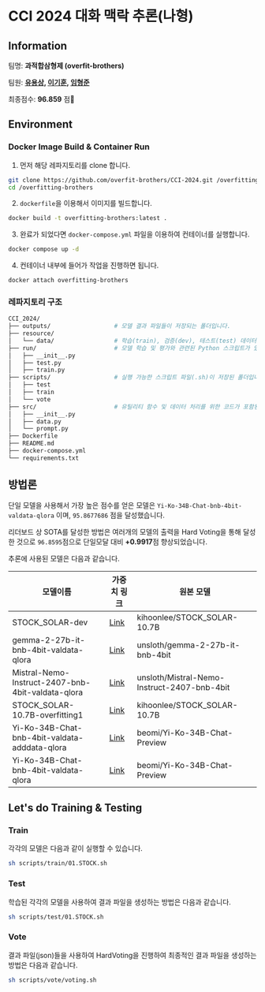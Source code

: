 # CCI 2024 대화 맥락 추론(나형)

## Information
팀명: **과적합삼형제 (overfit-brothers)**

팀원: **[유용상](https://github.com/4N3MONE), [이기훈](https://github.com/Liky98), [임형준](https://github.com/lagokun)**

최종점수: **96.859** 점🎉

## Environment
### Docker Image Build & Container Run
1. 먼저 해당 레파지토리를 clone 합니다.
```bash
git clone https://github.com/overfit-brothers/CCI-2024.git /overfitting-brothers
cd /overfitting-brothers
```

2. `dockerfile`을 이용해서 이미지를 빌드합니다.
```bash
docker build -t overfitting-brothers:latest .
```

3. 완료가 되었다면 `docker-compose.yml` 파일을 이용하여 컨테이너를 실행합니다.
```bash
docker compose up -d
```

4. 컨테이너 내부에 들어가 작업을 진행하면 됩니다.
```bash
docker attach overfitting-brothers
```

### 레파지토리 구조
```bash
CCI_2024/
├── outputs/                  # 모델 결과 파일들이 저장되는 폴더입니다.
├── resource/
│   └── data/                 # 학습(train), 검증(dev), 테스트(test) 데이터가 저장된 폴더입니다.
├── run/                      # 모델 학습 및 평가와 관련된 Python 스크립트가 있는 폴더입니다.
│   ├── __init__.py           
│   ├── test.py               
│   ├── train.py              
├── scripts/                  # 실행 가능한 스크립트 파일(.sh)이 저장된 폴더입니다.
│   ├── test    
│   ├── train  
│   └── vote
├── src/                      # 유틸리티 함수 및 데이터 처리를 위한 코드가 포함된 폴더입니다.
│   ├── __init__.py          
│   ├── data.py              
│   └── prompt.py             
├── Dockerfile               
├── README.md                 
├── docker-compose.yml        
└── requirements.txt          
```


## 방법론
단일 모델을 사용해서 가장 높은 점수를 얻은 모델은 `Yi-Ko-34B-Chat-bnb-4bit-valdata-qlora` 이며, `95.8677686` 점을 달성했습니다.

리더보드 상 SOTA를 달성한 방법은 여러개의 모델의 출력을 Hard Voting을 통해 달성한 것으로 `96.8595`점으로 단일모달 대비 **+0.9917**점 향상되었습니다.


추론에 사용된 모델은 다음과 같습니다.

| 모델이름                                              | 가중치 링크                                                                                            | 원본 모델                                       |
| ------------------------------------------------- | ------------------------------------------------------------------------------------------------- | ------------------------------------------- |
| STOCK_SOLAR-dev                                   | [Link](https://huggingface.co/overfit-brothers/STOCK_SOLAR-10.7B_dev)                             | kihoonlee/STOCK_SOLAR-10.7B                 |
| gemma-2-27b-it-bnb-4bit-valdata-qlora             | [Link](https://huggingface.co/overfit-brothers/gemma-2-27b-it-bnb-4bit-valdata-qlora)             | unsloth/gemma-2-27b-it-bnb-4bit             |
| Mistral-Nemo-Instruct-2407-bnb-4bit-valdata-qlora | [Link](https://huggingface.co/overfit-brothers/Mistral-Nemo-Instruct-2407-bnb-4bit-valdata-qlora) | unsloth/Mistral-Nemo-Instruct-2407-bnb-4bit |
| STOCK_SOLAR-10.7B-overfitting1                    | [Link](https://huggingface.co/overfit-brothers/STOCK_SOLAR-10.7B-overfitting1)                    | kihoonlee/STOCK_SOLAR-10.7B                 |
| Yi-Ko-34B-Chat-bnb-4bit-valdata-adddata-qlora     | [Link](https://huggingface.co/overfit-brothers/Yi-Ko-34B-Chat-bnb-4bit-valdata-adddata-qlora)     | beomi/Yi-Ko-34B-Chat-Preview                |
| Yi-Ko-34B-Chat-bnb-4bit-valdata-qlora             | [Link](https://huggingface.co/overfit-brothers/Yi-Ko-34B-Chat-bnb-4bit-valdata-qlora)             | beomi/Yi-Ko-34B-Chat-Preview                |

## Let's do Training & Testing  
### Train
각각의 모델은 다음과 같이 실행할 수 있습니다.
```bash
sh scripts/train/01.STOCK.sh
```


### Test
학습된 각각의 모델을 사용하여 결과 파일을 생성하는 방법은 다음과 같습니다.
```bash
sh scripts/test/01.STOCK.sh
```

### Vote
결과 파일(json)들을 사용하여 HardVoting을 진행하여 최종적인 결과 파일을 생성하는 방법은 다음과 같습니다.
```bash
sh scripts/vote/voting.sh
```
